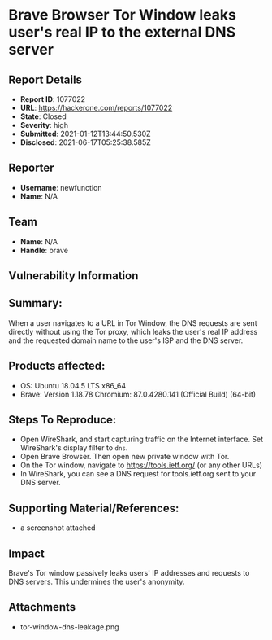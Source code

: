 # Brave Browser Tor Window leaks user's real IP to the external DNS server

## Report Details
- **Report ID**: 1077022
- **URL**: https://hackerone.com/reports/1077022
- **State**: Closed
- **Severity**: high
- **Submitted**: 2021-01-12T13:44:50.530Z
- **Disclosed**: 2021-06-17T05:25:38.585Z

## Reporter
- **Username**: newfunction
- **Name**: N/A

## Team
- **Name**: N/A
- **Handle**: brave

## Vulnerability Information
## Summary:

When a user navigates to a URL in Tor Window, the DNS requests are sent directly without using the Tor proxy, which leaks the user's real IP address and the requested domain name to the user's ISP and the DNS server.

## Products affected: 

 * OS: Ubuntu 18.04.5 LTS x86_64
 * Brave: Version 1.18.78 Chromium: 87.0.4280.141 (Official Build) (64-bit)

## Steps To Reproduce:

 * Open WireShark, and start capturing traffic on the Internet interface. Set WireShark's display filter to `dns`.
 * Open Brave Browser. Then open new private window with Tor.
 * On the Tor window, navigate to https://tools.ietf.org/ (or any other URLs)
 * In WireShark, you can see a DNS request for tools.ietf.org sent to your DNS server.

## Supporting Material/References:

  * a screenshot attached

## Impact

Brave's Tor window passively leaks users' IP addresses and requests to DNS servers. This undermines the user's anonymity.

## Attachments
- tor-window-dns-leakage.png

